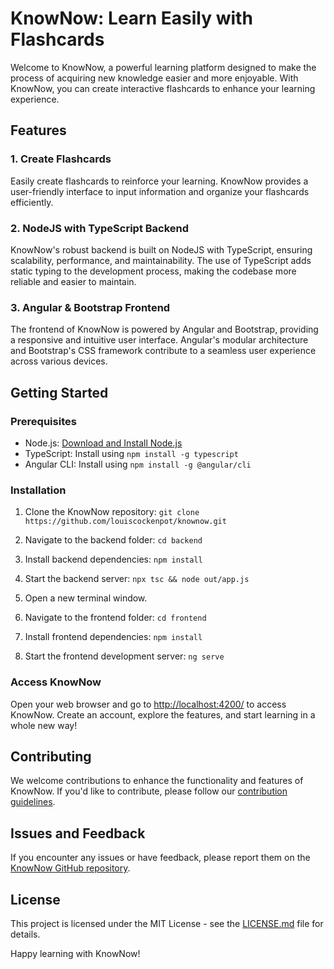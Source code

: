 # KnowNow: Learn Easily with Flashcards

Welcome to KnowNow, a powerful learning platform designed to make the process of acquiring new knowledge easier and more enjoyable. With KnowNow, you can create interactive flashcards to enhance your learning experience.

## Features

### 1. Create Flashcards
Easily create flashcards to reinforce your learning. KnowNow provides a user-friendly interface to input information and organize your flashcards efficiently.

### 2. NodeJS with TypeScript Backend
KnowNow's robust backend is built on NodeJS with TypeScript, ensuring scalability, performance, and maintainability. The use of TypeScript adds static typing to the development process, making the codebase more reliable and easier to maintain.

### 3. Angular & Bootstrap Frontend
The frontend of KnowNow is powered by Angular and Bootstrap, providing a responsive and intuitive user interface. Angular's modular architecture and Bootstrap's CSS framework contribute to a seamless user experience across various devices.

## Getting Started

### Prerequisites
- Node.js: [Download and Install Node.js](https://nodejs.org/)
- TypeScript: Install using `npm install -g typescript`
- Angular CLI: Install using `npm install -g @angular/cli`

### Installation
1. Clone the KnowNow repository: `git clone https://github.com/louiscockenpot/knownow.git`
2. Navigate to the backend folder: `cd backend`
3. Install backend dependencies: `npm install`
4. Start the backend server: `npx tsc && node out/app.js`

5. Open a new terminal window.
6. Navigate to the frontend folder: `cd frontend`
7. Install frontend dependencies: `npm install`
8. Start the frontend development server: `ng serve`

### Access KnowNow
Open your web browser and go to [http://localhost:4200/](http://localhost:4200/) to access KnowNow. Create an account, explore the features, and start learning in a whole new way!

## Contributing
We welcome contributions to enhance the functionality and features of KnowNow. If you'd like to contribute, please follow our [contribution guidelines](CONTRIBUTING.md).

## Issues and Feedback
If you encounter any issues or have feedback, please report them on the [KnowNow GitHub repository](https://github.com/yourusername/knownow/issues).

## License
This project is licensed under the MIT License - see the [LICENSE.md](LICENSE.md) file for details.

Happy learning with KnowNow!
